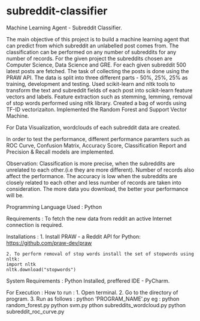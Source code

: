 # subreddit-classifier
Machine Learning Agent - Subreddit Classifier. 

The main objective of this project is to build a machine learning agent that can predict from which subreddit an unlabelled post comes from.
The classification can be performed on any number of subreddits for any number of records. 
For the given project the subreddits chosen are Computer Science, Data Science and GRE. For each given subreddit 500 latest posts are fetched.
The task of collecting the posts is done using the PRAW API.
The data is split into three different parts - 50%, 25%, 25% as training, development and testing.
Used scikit-learn and nltk tools to transform the text and subreddit fields of each post into scikit-learn feature vectors and labels.
Feature extraction such as stemming, lemming, removal of stop words performed using nltk library.
Created a bag of words using TF-ID vectorizaiton.
Implemented the Random Forest and Support Vector Machine.

For Data Visualization, wordclouds of each subreddit data are created.

In order to test the performance, different performance paramters such as ROC Curve, Confusion Matrix, Accuracy Score, Classification Report and Precision & Recall models are implemented.

Observation: Classification is more precise, when the subreddits are unrelated to each other.(i.e they are more different). Number of records also affect the performance. The accuracy is low when the subreddits are closely related to each other and less number of records are taken into consideration. The more data you download, the better your performance will be.

Programming Language Used : Python

Requirements :
	To fetch the new data from reddit an active Internet connection is required.

Installations :
	1. Install PRAW - a Reddit API for Python:
	https://github.com/praw-dev/praw
	
	2. To perform removal of stop words install the set of stopwords using nltk:
	import nltk
	nltk.download("stopwords")
	
System Requirements :
	Python Installed, preffered IDE - PyCharm.

For Execution :
	How to run :
		1.	Open terminal.
		2.	Go to the directory of program.
		3.	Run as follows :
				python 'PROGRAM_NAME'.py
				eg : python random_forest.py
				     python svm.py
				     pthon subreddits_wordcloud.py
				     python subreddit_roc_curve.py					
